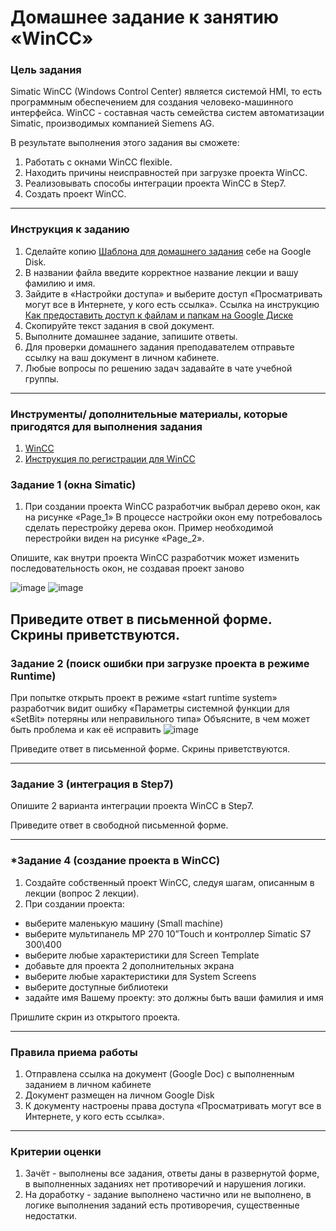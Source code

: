 # Домашнее задание к занятию «WinCC»

### Цель задания

Simatic WinCC (Windows Control Center) является системой HMI, то есть программным обеспечением для создания человеко-машинного интерфейса.  WinCC - составная часть семейства систем автоматизации Simatic, производимых компанией Siemens AG. 

В результате выполнения этого задания вы сможете:

1. Работать с окнами WinCC flexible.
2. Находить причины неисправностей при загрузке проекта WinCC.
3. Реализовывать способы интеграции проекта WinCC в Step7.
4. Создать проект WinCC.

------

### Инструкция к заданию

1. Сделайте копию [Шаблона для домашнего задания](https://docs.google.com/document/d/11Hz9sZnZFQfNFedRCS9H5hCBDA-AsbVbhKQi2um9Dog/edit?usp=sharing) себе на Google Disk.
2. В названии файла введите корректное название лекции и вашу фамилию и имя.
3. Зайдите в «Настройки доступа» и выберите доступ «Просматривать могут все в Интернете, у кого есть ссылка». Ссылка на инструкцию [Как предоставить доступ к файлам и папкам на Google Диске](https://support.google.com/docs/answer/2494822?hl=ru&co=GENIE.Platform%3DDesktop)
4. Скопируйте текст задания в свой документ.
5. Выполните домашнее задание, запишите ответы.
6. Для проверки домашнего задания преподавателем отправьте ссылку на ваш документ в личном кабинете.
7. Любые вопросы по решению задач задавайте в чате учебной группы.

------

### Инструменты/ дополнительные материалы, которые пригодятся для выполнения задания

1. [WinCC](https://support.industry.siemens.com/cs/document/67797298/simatic-wincc-v12-trial-download?dti=0&lc=en-WW)
2. [Инструкция по регистрации для WinCC](https://docs.google.com/document/d/1T1w7rYufd_u8RXzDMTJZgvqz1lyzFY3CxFOv_gRW9ZI/edit?usp=sharing)

### Задание 1 (окна Simatic)

1. При создании проекта WinCC разработчик выбрал дерево окон, как на рисунке «Page_1»
В процессе настройки окон ему потребовалось сделать перестройку дерева окон. Пример необходимой перестройки виден на рисунке «Page_2».

Опишите, как внутри проекта WinCC разработчик может изменить последовательность окон, не создавая проект заново

![image](https://user-images.githubusercontent.com/99606697/162718289-8d60f496-7093-4971-a765-9aac6336e3e1.png) ![image](https://user-images.githubusercontent.com/99606697/162718347-f550da01-e6c5-4c87-b037-01b2e70738be.png)


Приведите ответ в письменной форме. Скрины приветствуются.
------

### Задание 2 (поиск ошибки при загрузке проекта в режиме Runtime)

При попытке открыть проект в режиме  «start runtime system» разработчик видит ошибку «Параметры системной функции для «SetBit» потеряны или неправильного типа»
Объясните, в чем может быть проблема и как её исправить
![image](https://user-images.githubusercontent.com/99606697/162719589-35bc0e4b-eb44-4a24-94cf-3967168492fe.png)

Приведите ответ в письменной форме. Скрины приветствуются.

------

### Задание 3 (интеграция в Step7)

Опишите 2 варианта интеграции проекта WinCC в Step7.

Приведите ответ в свободной письменной форме.

------

### *Задание 4 (создание проекта в WinCC)

1.	Создайте собственный проект WinCC, следуя шагам, описанным в лекции (вопрос 2 лекции).
2.	При создании проекта:
- выберите маленькую машину (Small machine)
- выберите мультипанель MP 270 10”Touch и контроллер Simatic S7 300\400
- выберите любые характеристики для Screen Template
- добавьте для проекта 2 дополнительных экрана
- выберите любые характеристики для System Screens
- выберите доступные библиотеки
- задайте имя Вашему проекту: это должны быть ваши фамилия и имя

Пришлите скрин из открытого проекта.

------

### Правила приема работы

1. Отправлена ссылка на документ (Google Doc) с выполненным заданием в личном кабинете
2. Документ размещен на личном Google Disk
3. К документу настроены права доступа «Просматривать могут все в Интернете, у кого есть ссылка».

------

### Критерии оценки

1. Зачёт - выполнены все задания, ответы даны в развернутой форме, в выполненных заданиях нет противоречий и нарушения логики.
2. На доработку - задание выполнено частично или не выполнено, в логике выполнения заданий есть противоречия, существенные недостатки.

